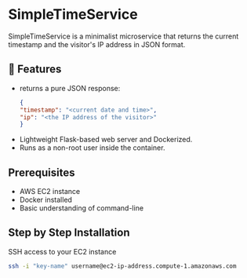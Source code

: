 # SimpleTimeService

SimpleTimeService is a minimalist microservice that returns the current timestamp and the visitor's IP address in JSON format.

## 🚀 Features
- returns a pure JSON response:
  ```json
  {
  "timestamp": "<current date and time>",
  "ip": "<the IP address of the visitor>"
  }
- Lightweight Flask-based web server and Dockerized.
- Runs as a non-root user inside the container.

## Prerequisites
- AWS EC2 instance
- Docker installed
- Basic understanding of command-line


## Step by Step Installation
SSH access to your EC2 instance
```bash
ssh -i "key-name" username@ec2-ip-address.compute-1.amazonaws.com
```
